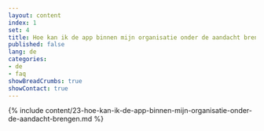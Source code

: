 ```yaml
---
layout: content
index: 1
set: 4
title: Hoe kan ik de app binnen mijn organisatie onder de aandacht brengen?
published: false
lang: de
categories:
- de
- faq
showBreadCrumbs: true
showContact: true
---
```

{% include content/23-hoe-kan-ik-de-app-binnen-mijn-organisatie-onder-de-aandacht-brengen.md %}
